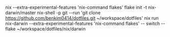 nix --extra-experimental-features 'nix-command flakes' flake init -t nix-darwin/master
nix-shell -p git --run 'git clone https://github.com/benkim0414/dotfiles.git ~/workspace/dotfiles'
nix run nix-darwin --extra-experimental-features 'nix-command flakes' -- switch --flake ~/workspace/dotfiles/nix/darwin
